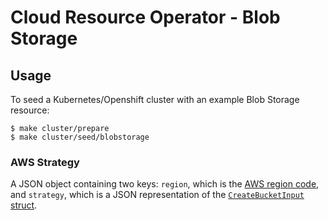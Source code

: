 # Cloud Resource Operator - Blob Storage

## Usage
To seed a Kubernetes/Openshift cluster with an example Blob Storage resource:
```
$ make cluster/prepare 
$ make cluster/seed/blobstorage
```

### AWS Strategy
A JSON object containing two keys: `region`, which is the [AWS region code](https://docs.aws.amazon.com/general/latest/gr/rande.html#ses_region), and `strategy`, which is a JSON representation of the [`CreateBucketInput` struct](https://docs.aws.amazon.com/sdk-for-go/api/service/s3/#CreateBucketInput).